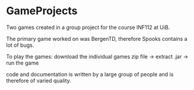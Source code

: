 # GameProjects
Two games created in a group project for the course INF112 at UiB.

The primary game worked on was BergenTD, therefore Spooks contains a lot of bugs. 

To play the games: download the individual games zip file -> extract .jar -> run the game 

code and documentation is written by a large group of people and is therefore of varied quality.

